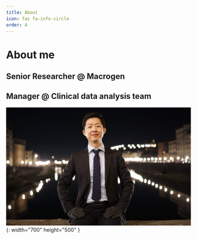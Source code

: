 ```yaml
---
title: About
icon: fas fa-info-circle
order: 4
---
```

<!--
> Add Markdown syntax content to file `_tabs/about.md`{: .filepath } and it will show up on this page.
{: .prompt-tip }
-->
# About me

## Senior Researcher @ Macrogen
## Manager @ Clinical data analysis team


![Desktop View](./assets/img/about/about_main.jpg){: width="700" height="500" }